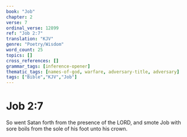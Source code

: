 ```yaml
---
book: "Job"
chapter: 2
verse: 7
ordinal_verse: 12899
ref: "Job 2:7"
translation: "KJV"
genre: "Poetry/Wisdom"
word_count: 25
topics: []
cross_references: []
grammar_tags: [inference-opener]
thematic_tags: [names-of-god, warfare, adversary-title, adversary]
tags: ["Bible","KJV","Job"]
---
```


# Job 2:7

So went Satan forth from the presence of the LORD, and smote Job with sore boils from the sole of his foot unto his crown.
